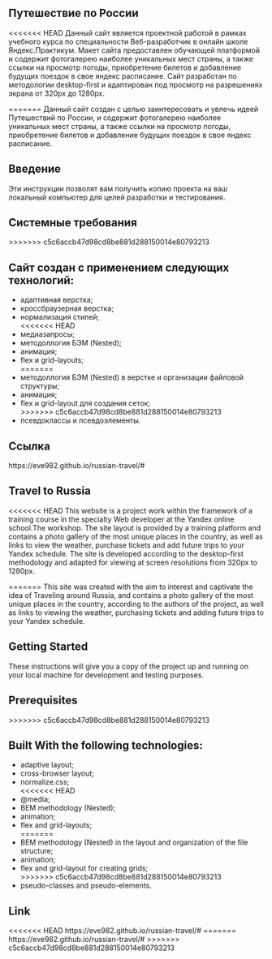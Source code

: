 <h2>Путешествие по России</h2>

<<<<<<< HEAD
Данный сайт является проектной работой в рамках учебного курса по специальности Веб-разработчик в онлайн школе Яндекс.Практикум.
Макет сайта предоставлен обучающей платформой и содержит фотогалерею наиболее уникальных мест страны, а также ссылки на просмотр погоды, приобретение билетов и добавление будущих поездок в свое яндекс расписание.
Сайт разработан по методологии desktop-first и адаптирован под просмотр на разрешениях экрана от 320px до 1280px.

<!-- <h2>Введение</h2>
Эти инструкции позволят вам получить копию проекта на ваш локальный компьютер для целей разработки и тестирования. -->

<!-- <h2>Системные требования</h2> -->
=======
Данный сайт создан с целью заинтересовать и увлечь идеей Путешествий по России, и содержит фотогалерею наиболее уникальных мест страны, а также ссылки на просмотр погоды, приобретение билетов и добавление будущих поездок в свое яндекс расписание.

<h2>Введение</h2>
Эти инструкции позволят вам получить копию проекта на ваш локальный компьютер для целей разработки и тестирования.

<h2>Системные требования</h2>
>>>>>>> c5c6accb47d98cd8be881d288150014e80793213

<h2>Сайт создан с применением следующих технологий:</h2>
<ul>
  <li>адаптивная верстка;</li>
  <li>кроссбраузерная верстка;</li>
  <li>нормализация стилей;</li>
<<<<<<< HEAD
  <li>медиазапросы;</li>
  <li>методоллогия БЭМ (Nested);</li>
  <li>анимация;</li>
  <li>flex и grid-layouts;</li>
=======
  <li>методоллогия БЭМ (Nested) в верстке и организации файловой структуры;</li>
  <li>анимация;</li>
  <li>flex и grid-layout для создания сеток;</li>
>>>>>>> c5c6accb47d98cd8be881d288150014e80793213
  <li>псевдоклассы и псевдоэлементы.</li>
</ul>
  
<h2>Ссылка</h2>
https://eve982.github.io/russian-travel/#


<h2>Travel to Russia</h2>

<<<<<<< HEAD
This website is a project work within the framework of a training course in the specialty Web developer at the Yandex online school.The workshop.
The site layout is provided by a training platform and contains a photo gallery of the most unique places in the country, as well as links to view the weather, purchase tickets and add future trips to your Yandex schedule.
The site is developed according to the desktop-first methodology and adapted for viewing at screen resolutions from 320px to 1280px.

<!-- <h2>Getting Started</h2>

These instructions will give you a copy of the project up and running on your local machine for development and testing purposes.

<h2>Prerequisites</h2> -->
=======
This site was created with the aim to interest and captivate the idea of Traveling around Russia, and contains a photo gallery of the most unique places in the country, according to the authors of the project, as well as links to viewing the weather, purchasing tickets and adding future trips to your Yandex schedule.

<h2>Getting Started</h2>

These instructions will give you a copy of the project up and running on your local machine for development and testing purposes.

<h2>Prerequisites</h2>
>>>>>>> c5c6accb47d98cd8be881d288150014e80793213

<h2>Built With the following technologies:</h2>
<ul>
<li>adaptive layout;</li>
<li>cross-browser layout;</li>
<li>normalize.css;</li>
<<<<<<< HEAD
<li>@media;</li>
<li>BEM methodology (Nested);</li>
<li>animation;</li>
<li>flex and grid-layouts;</li>
=======
<li>BEM methodology (Nested) in the layout and organization of the file structure;</li>
<li>animation;</li>
<li>flex and grid-layout for creating grids;</li>
>>>>>>> c5c6accb47d98cd8be881d288150014e80793213
<li>pseudo-classes and pseudo-elements.</li>
</ul>

<h2>Link</h2>
<<<<<<< HEAD
https://eve982.github.io/russian-travel/#
=======
https://eve982.github.io/russian-travel/#
>>>>>>> c5c6accb47d98cd8be881d288150014e80793213
